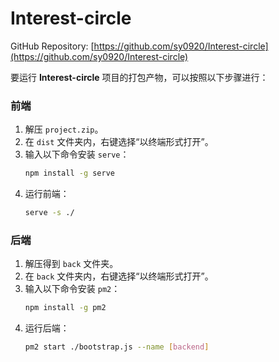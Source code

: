 # Interest-circle
GitHub Repository: [https://github.com/sy0920/Interest-circle](https://github.com/sy0920/Interest-circle)

要运行 **Interest-circle** 项目的打包产物，可以按照以下步骤进行：

### 前端
1. 解压 `project.zip`。
2. 在 `dist` 文件夹内，右键选择“以终端形式打开”。
3. 输入以下命令安装 `serve`：
   ```bash
   npm install -g serve
   ```
4. 运行前端：
   ```bash
   serve -s ./
   ```

### 后端
1. 解压得到 `back` 文件夹。
2. 在 `back` 文件夹内，右键选择“以终端形式打开”。
3. 输入以下命令安装 `pm2`：
   ```bash
   npm install -g pm2
   ```
4. 运行后端：
   ```bash
   pm2 start ./bootstrap.js --name [backend]
   ```





